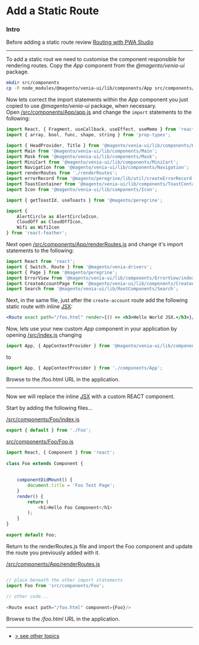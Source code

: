 # Add a Static Route
### Intro
Before adding a static route review [Routing with PWA Studio](./routing-with-pwa-studio.md)

---

To add a static rout we need to customise the component responsible for rendering routes.
Copy the _App_ component from the _@magento/venia-ui_ package.

```bash
mkdir src/components
cp -R node_modules/@magento/venia-ui/lib/components/App src/components/
```

Now lets correct the import statements within the _App_ component you just copied to use _@magento/venia-ui_ package, when necessary.    
Open [/src/components/App/app.js] and change the `import` statements to the following:
```javascript
import React, { Fragment, useCallback, useEffect, useMemo } from 'react';
import { array, bool, func, shape, string } from 'prop-types';

import { HeadProvider, Title } from '@magento/venia-ui/lib/components/Head';
import Main from '@magento/venia-ui/lib/components/Main';
import Mask from '@magento/venia-ui/lib/components/Mask';
import MiniCart from '@magento/venia-ui/lib/components/MiniCart';
import Navigation from '@magento/venia-ui/lib/components/Navigation';
import renderRoutes from './renderRoutes';
import errorRecord from '@magento/peregrine/lib/util/createErrorRecord';
import ToastContainer from '@magento/venia-ui/lib/components/ToastContainer';
import Icon from '@magento/venia-ui/lib/components/Icon';

import { getToastId, useToasts } from '@magento/peregrine';

import {
    AlertCircle as AlertCircleIcon,
    CloudOff as CloudOffIcon,
    Wifi as WifiIcon
} from 'react-feather';
```

Next open [/src/components/App/renderRoutes.js] and change it's import statements to the following:
```javascript
import React from 'react';
import { Switch, Route } from '@magento/venia-drivers';
import { Page } from '@magento/peregrine';
import ErrorView from '@magento/venia-ui/lib/components/ErrorView/index';
import CreateAccountPage from '@magento/venia-ui/lib/components/CreateAccountPage/index';
import Search from '@magento/venia-ui/lib/RootComponents/Search';
```

Next, in the same file, just after the `create-account` route add the following static route with inline [JSX]:

```jsx
<Route exact path="/foo.html" render={() => <h3>Hello World JSX.</h3>}/>
```

Now, lets use your new custom _App_ component in your application by opening [/src/index.js] changing

```javascript
import App, { AppContextProvider } from '@magento/venia-ui/lib/components/App';
```
to
```javascript
import App, { AppContextProvider } from './components/App';
```

Browse to the /foo.html URL in the application.

---

Now we will replace the inline [JSX] with a custom REACT component.

Start by adding the following files...

[/src/components/Foo/index.js]
```javascript
export { default } from './Foo';
```

[src/components/Foo/Foo.js]
```javascript
import React, { Component } from 'react';
 
class Foo extends Component {
 
 
    componentDidMount() {
        document.title = 'Foo Test Page';
    }
    render() {
        return (
            <h1>Hello Foo Component</h1>
        );
    }
}
 
export default Foo;
```

Return to the renderRoutes.js file and import the Foo component and update the route you previously added with it.

[/src/components/App/renderRoutes.js]
```javascript

// place beneath the other import statements
import Foo from 'src/components/Foo';
 
// other code...
 
<Route exact path="/foo.html" component={Foo}/>
```

Browse to the _/foo.html_ URL in the application. 

---
- [> see other topics](../../README.md#Topics)

[/src/components/App/app.js]: /src/components/App/app.js
[/src/components/App/renderRoutes.js]: /src/components/App/renderRoutes.js
[/src/index.js]: /src/index.js
[JSX]: https://reactjs.org/docs/introducing-jsx.html
[Link]: https://knowbody.github.io/react-router-docs/api/Link.html
[/src/components/Foo/index.js]: /src/components/Foo/index.js
[src/components/Foo/Foo.js]: src/components/Foo/Foo.js
